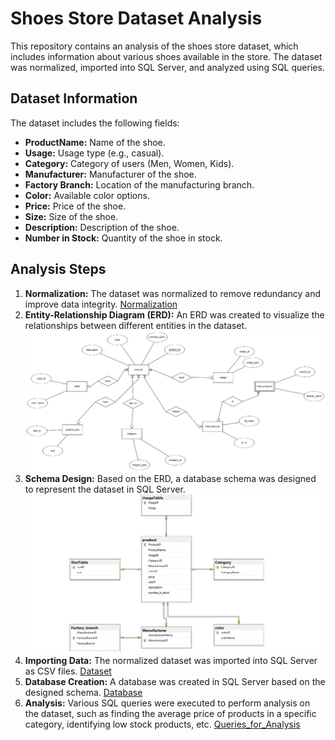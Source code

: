 # Shoes Store Dataset Analysis

This repository contains an analysis of the shoes store dataset, which includes information about various shoes available in the store. The dataset was normalized, imported into SQL Server, and analyzed using SQL queries.

## Dataset Information

The dataset includes the following fields:

- **ProductName:** Name of the shoe.
- **Usage:** Usage type (e.g., casual).
- **Category:** Category of users (Men, Women, Kids).
- **Manufacturer:** Manufacturer of the shoe.
- **Factory Branch:** Location of the manufacturing branch.
- **Color:** Available color options.
- **Price:** Price of the shoe.
- **Size:** Size of the shoe.
- **Description:** Description of the shoe.
- **Number in Stock:** Quantity of the shoe in stock.

## Analysis Steps

1. **Normalization:** The dataset was normalized to remove redundancy and improve data integrity. [Normalization](https://github.com/Shamss08/Shoes_Store_Analysis_Using_SQL/blob/main/Normalization.xlsx)
2. **Entity-Relationship Diagram (ERD):** An ERD was created to visualize the relationships between different entities in the dataset.
![alt text](https://github.com/Shamss08/Shoes_Store_Analysis_Using_SQL/blob/main/ERD.jpg "ERD")
3. **Schema Design:** Based on the ERD, a database schema was designed to represent the dataset in SQL Server. ![alt text](https://github.com/Shamss08/Shoes_Store_Analysis_Using_SQL/blob/main/DB_Diagram.png "Database Schema")
4. **Importing Data:** The normalized dataset was imported into SQL Server as CSV files. [Dataset](https://github.com/Shamss08/Shoes_Store_Analysis_Using_SQL/blob/main/Dataset.xlsx)
5. **Database Creation:** A database was created in SQL Server based on the designed schema. [Database](https://github.com/Shamss08/Shoes_Store_Analysis_Using_SQL/blob/main/store.bak)
6. **Analysis:** Various SQL queries were executed to perform analysis on the dataset, such as finding the average price of products in a specific category, identifying low stock products, etc. [Queries_for_Analysis](https://github.com/Shamss08/Shoes_Store_Analysis_Using_SQL/blob/main/Shoes_Store.sql)
